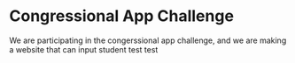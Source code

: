 # Congressional App Challenge
We are participating in the congerssional app challenge, and we are making a website that can input student test test
